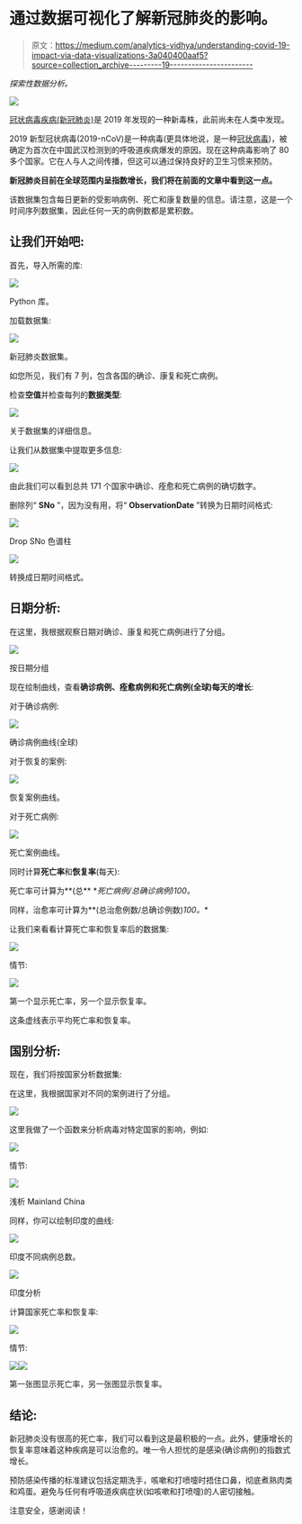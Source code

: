 # 通过数据可视化了解新冠肺炎的影响。

> 原文：<https://medium.com/analytics-vidhya/understanding-covid-19-impact-via-data-visualizations-3a040400aaf5?source=collection_archive---------19----------------------->

*探索性数据分析。*

![](img/30a4b68f216570bcb92d8d80a5c7a26b.png)

[冠状病毒疾病(新冠肺炎)](https://www.who.int/emergencies/diseases/novel-coronavirus-2019)是 2019 年发现的一种新毒株，此前尚未在人类中发现。

2019 新型冠状病毒(2019-nCoV)是一种病毒(更具体地说，是一种[冠状病毒](https://en.wikipedia.org/wiki/Coronavirus))，被确定为首次在中国武汉检测到的呼吸道疾病爆发的原因。现在这种病毒影响了 80 多个国家。它在人与人之间传播，但这可以通过保持良好的卫生习惯来预防。

**新冠肺炎目前在全球范围内呈指数增长，我们将在前面的文章中看到这一点。**

该数据集包含每日更新的受影响病例、死亡和康复数量的信息。请注意，这是一个时间序列数据集，因此任何一天的病例数都是累积数。

## 让我们开始吧:

首先，导入所需的库:

![](img/e68b2cdd3e12bb80532e4c1d886eaee9.png)

Python 库。

加载数据集:

![](img/ec75c33d25d40c62aed24fdacfcf11f6.png)

新冠肺炎数据集。

如您所见，我们有 7 列，包含各国的确诊、康复和死亡病例。

检查**空值**并检查每列的**数据类型**:

![](img/a30d71fc93636644472705add499b3b1.png)

关于数据集的详细信息。

让我们从数据集中提取更多信息:

![](img/144088d0381b8b84c71f8ced3fb9c93e.png)

由此我们可以看到总共 171 个国家中确诊、痊愈和死亡病例的确切数字。

删除列“ **SNo** ”，因为没有用，将“ **ObservationDate** ”转换为日期时间格式:

![](img/a5130157de340c232822884c1c261370.png)

Drop SNo 色谱柱

![](img/ecd1c6de813af85db69c5575bd999e9e.png)

转换成日期时间格式。

## 日期分析:

在这里，我根据观察日期对确诊、康复和死亡病例进行了分组。

![](img/b68983f6654790139e005b1188f27e64.png)

按日期分组

现在绘制曲线，查看**确诊病例、痊愈病例和死亡病例(全球)每天的增长**:

对于确诊病例:

![](img/3dd30941cb166f9112c88de1bef043f4.png)

确诊病例曲线(全球)

对于恢复的案例:

![](img/1e82899442349dc1a0c36e790e661ad3.png)

恢复案例曲线。

对于死亡病例:

![](img/b38112eecdb9985e254c6b1388590e99.png)

死亡案例曲线。

同时计算**死亡率**和**恢复率**(每天):

死亡率可计算为**(总** **死亡病例/总确诊病例)*100。**

同样，治愈率可计算为**(总治愈例数/总确诊例数)*100。**

让我们来看看计算死亡率和恢复率后的数据集:

![](img/5e95113fcdc54e91b15619baf8b7db82.png)

情节:

![](img/12d4273f7d712f73f387faee179ec386.png)

第一个显示死亡率，另一个显示恢复率。

这条虚线表示平均死亡率和恢复率。

## 国别分析:

现在，我们将按国家分析数据集:

在这里，我根据国家对不同的案例进行了分组。

![](img/5113537505133eaf7e13a8bde0039d94.png)

这里我做了一个函数来分析病毒对特定国家的影响，例如:

![](img/26fb7dcaea458b73ad5a278e74283ca2.png)

情节:

![](img/69612a99d567069923a90ea2c76dec1a.png)

浅析 Mainland China

同样，你可以绘制印度的曲线:

![](img/8ea3fd724b2f3f78ea2fd5751f147c91.png)

印度不同病例总数。

![](img/0f6a4994e3f16813d476a8e360fb88af.png)

印度分析

计算国家死亡率和恢复率:

![](img/8fe01bbf5b1a546940b129cee4b0cd61.png)

情节:

![](img/295ae723cdd14f238a911f28fdc95f5e.png)![](img/5e6a5c9d77914277138bbe08665cc2b6.png)

第一张图显示死亡率，另一张图显示恢复率。

## 结论:

新冠肺炎没有很高的死亡率，我们可以看到这是最积极的一点。此外，健康增长的恢复率意味着这种疾病是可以治愈的。唯一令人担忧的是感染(确诊病例)的指数式增长。

预防感染传播的标准建议包括定期洗手，咳嗽和打喷嚏时捂住口鼻，彻底煮熟肉类和鸡蛋。避免与任何有呼吸道疾病症状(如咳嗽和打喷嚏)的人密切接触。

注意安全，感谢阅读！